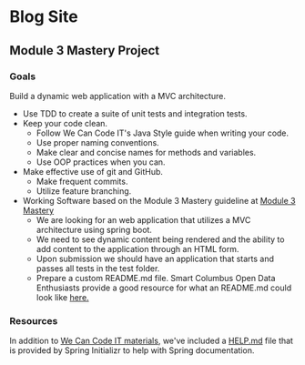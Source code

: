 # Blog Site

## Module 3 Mastery Project

### Goals
Build a dynamic web application with a MVC architecture. 
- Use TDD to create a suite of unit tests and integration tests.
- Keep your code clean.
  - Follow We Can Code IT's Java Style guide when writing your code.
  - Use proper naming conventions.
  - Make clear and concise names for methods and variables.
  - Use OOP practices when you can.
- Make effective use of git and GitHub.
  - Make frequent commits.
  - Utilize feature branching.
- Working Software based on the Module 3 Mastery guideline at [Module 3 Mastery](https://wecancodeit-materials.netlify.com/exercises/mastery/blogPost-ssr/) 
  - We are looking for an web application that utilizes a MVC architecture using spring boot.  
  - We need to see dynamic content being rendered and the ability to add content to the application through an HTML form.
  - Upon submission we should have an application that starts and passes all tests in the test folder.
  - Prepare a custom README.md file.  Smart Columbus Open Data Enthusiasts provide a good resource for what an README.md could look like [here.](https://github.com/SCODEMeetup/scode-repo-template/blob/master/README.md)
 ### Resources
 In addition to [We Can Code IT materials](https://wecancodeit-materials.netlify.com/cohorts/java/module-three/), we've included a [HELP.md](./HELP.md) file that is provided by Spring Initializr to help with Spring documentation.